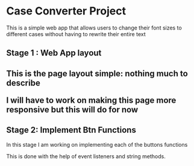 <h1>Case Converter Project</h1>
<p>
This is a simple web app that allows users to 
change their font sizes to different cases without having to rewrite their entire text
</p>


<h2>Stage 1 : Web App layout <h2>
<p>This is the page layout simple: nothing much to describe</p>
<p>I will have to work on making this page more responsive but this will do for now</p>


<h2> Stage 2: Implement Btn Functions</h2>
<p>In this stage I am working on implementing each of the buttons functions</p>
<p>This is done with the help of event listeners and string methods.</p>